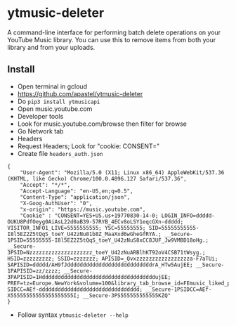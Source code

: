 # ytmusic-deleter
A command-line interface for performing batch delete operations on your YouTube Music library. You can use this to remove items from both your library and from your uploads.

## Install

- Open terminal in gcloud
- https://github.com/apastel/ytmusic-deleter
- Do `pip3 install ytmusicapi`
- Open music.youtube.com
- Developer tools
- Look for music.youtube.com/browse then filter for browse
- Go Network tab
- Headers
- Request Headers; Look for "cookie: CONSENT="
- Create file `headers_auth.json`

```
{
    "User-Agent": "Mozilla/5.0 (X11; Linux x86_64) AppleWebKit/537.36 (KHTML, like Gecko) Chrome/100.0.4896.127 Safari/537.36",
    "Accept": "*/*",
    "Accept-Language": "en-US,en;q=0.5",
    "Content-Type": "application/json",
    "X-Goog-AuthUser": "0",
    "x-origin": "https://music.youtube.com",
    "Cookie" : "CONSENT=YES+US.us+19770830-14-0; LOGIN_INFO=ddddd-OUKU8PdfOeyg0AiAsL22d0aB39-57RYB_4ECv8oLSY1eqcGXn-ddddd; VISITOR_INFO1_LIVE=5555555555; YSC=55555555; SID=55555555555-I8l5EZ2Z5tQqS_toeY_U42zNu81b8Z_MaaXxd6wGheGfRYA.; __Secure-1PSID=55555555-I8l5EZ2Z5tQqS_toeY_U42zNuS8xCC8JUF_Jw9VMBD18oHg.; __Secure-3PSID=Nzzzzzzzzzzzzzzzzzzzz_toeY_U42zNuARBlhKT92oV4CSB71tWsyg.; HSID=zzzzzzzzz; SSID=zzzzzzz; APISID=_Qvxzzzzzzzzzzzzzzzzza-F7aTUi; SAPISID=ddddd/AH9fJdddddddddddddddddddddddddddrA_HTw5AujEE; __Secure-1PAPISID=zz/zzzz; __Secure-3PAPISID=1HddddddddddddddddddddddddddddddddddddujEE; PREF=tz=Europe.NewYork&volume=100&library_tab_browse_id=FEmusic_liked_playlists; SIDCC=AEf-dddddddddddddddddddddddddddddddd; __Secure-1PSIDCC=AEf-X55555555555555555555I; __Secure-3PS555555555555KZQ"
}
```

- Follow syntax `ytmusic-deleter --help`
